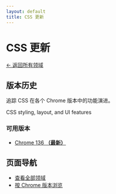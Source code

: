 ```yaml
---
layout: default
title: CSS 更新
---
```


# CSS 更新

[← 返回所有领域](../index-zh.html)

## 版本历史

追踪 CSS 在各个 Chrome 版本中的功能演进。

CSS styling, layout, and UI features

### 可用版本

- [Chrome 136 **（最新）**](./chrome-136-zh.html)

## 页面导航

- [查看全部领域](../index-zh.html)
- [按 Chrome 版本浏览](../../versions/index-zh.html)
